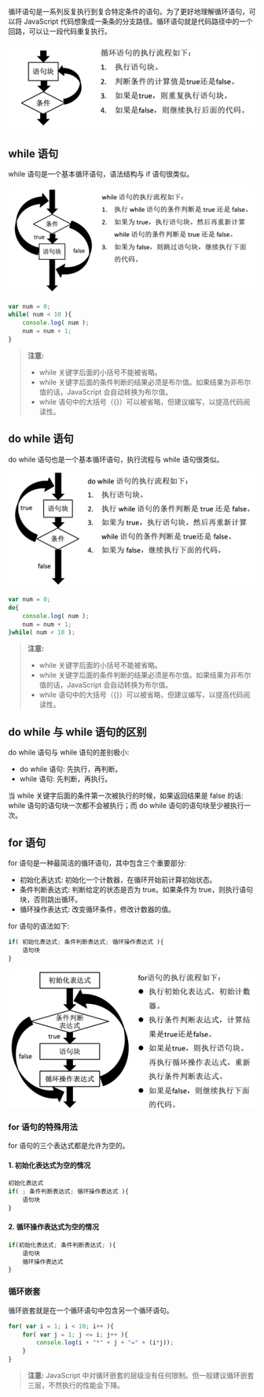 循环语句是一系列反复执行到复合特定条件的语句。为了更好地理解循环语句，可以将 JavaScript 代码想象成一条条的分支路径。循环语句就是代码路径中的一个回路，可以让一段代码重复执行。

![](images/07.png)

## while 语句

while 语句是一个基本循环语句，语法结构与 if 语句很类似。

![](images/08.png)

```javascript
var num = 0;
while( num < 10 ){
	console.log( num );
	num = num + 1;
}
```

> **注意:**
> 
> - while 关键字后面的小括号不能被省略。
> - while 关键字后面的条件判断的结果必须是布尔值。如果结果为非布尔值的话，JavaScript 会自动转换为布尔值。
> - while 语句中的大括号（{}）可以被省略，但建议编写，以提高代码阅读性。

## do while 语句

do while 语句也是一个基本循环语句，执行流程与 while 语句很类似。

![](images/09.png)

```javascript
var num = 0;
do{
	console.log( num );
	num = num + 1;
}while( num < 10 );
```

> **注意:**
> 
> - while 关键字后面的小括号不能被省略。
> - while 关键字后面的条件判断的结果必须是布尔值。如果结果为非布尔值的话，JavaScript 会自动转换为布尔值。
> - while 语句中的大括号（{}）可以被省略，但建议编写，以提高代码阅读性。

## do while 与 while 语句的区别

do while 语句与 while 语句的差别极小:

- do while 语句: 先执行，再判断。
- while 语句: 先判断，再执行。

当 while 关键字后面的条件第一次被执行的时候，如果返回结果是 false 的话: while 语句的语句块一次都不会被执行；而 do while 语句的语句块至少被执行一次。

## for 语句

for 语句是一种最简洁的循环语句，其中包含三个重要部分:

- 初始化表达式: 初始化一个计数器，在循环开始前计算初始状态。
- 条件判断表达式: 判断给定的状态是否为 true。如果条件为 true，则执行语句块，否则跳出循环。
- 循环操作表达式: 改变循环条件，修改计数器的值。

for 语句的语法如下:

```javascript
if( 初始化表达式; 条件判断表达式; 循环操作表达式 ){
	语句块
}
```

![](images/10.png)

### for 语句的特殊用法

for 语句的三个表达式都是允许为空的。

#### 1. 初始化表达式为空的情况

```javascript
初始化表达式
if( ; 条件判断表达式; 循环操作表达式 ){
	语句块
}
```

#### 2. 循环操作表达式为空的情况

```javascript
if(初始化表达式; 条件判断表达式; ){
	语句块
	循环操作表达式 
}
```

### 循环嵌套

循环嵌套就是在一个循环语句中包含另一个循环语句。

```javascript
for( var i = 1; i < 10; i++ ){
	for( var j = 1; j <= i; j++ ){
		console.log(i + "*" + j + "=" + (i*j));
	}
}
```

> **注意:** JavaScript 中对循环嵌套的层级没有任何限制。但一般建议循环嵌套三层，不然执行的性能会下降。